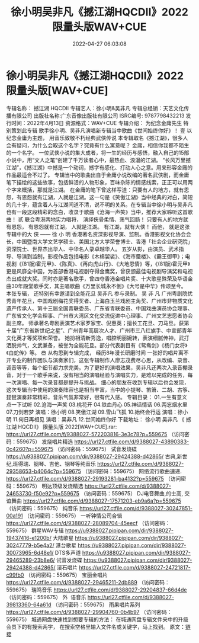 ﻿---
title: 徐小明吴非凡《撼江湖HQCDII》2022限量头版WAV+CUE
date: 2022-04-27 06:03:08
categories: WAV车载音乐、镜像
tags: 国语流行
---
# 徐小明吴非凡《撼江湖HQCDII》2022限量头版[WAV+CUE]

专辑名称： 撼江湖 HQCDII
专辑艺人：徐小明&吴非凡
专辑总经销：天艺文化传播有限公司
出版社名称:广东音像出版社有限公司
ISRC编号:
9787798432213
发行时间：2022年4月13日
资源格式：WAV+CUE
专辑介绍：
为纪念金庸先生
特别策划此专辑
歌手徐小明、吴非凡演唱新专辑当中歌曲《世间始终你好》！
壹
以纪念金庸为主题，
用音乐致敬不朽经典武侠传说
本专辑取名《撼江湖》，很多人会有疑问，为什么会取这个名字？究竟有什么寓意呢？
金庸，相信你我都不陌生的一个名字。
一位武侠小说的集大成者，将一生的经历与感悟，融入自己的15部小说中，用“文人之笔”创建了千万读者心中，最热血、浪漫的江湖。
“长风万里撼江湖”，《撼江湖》中撼是一个动词，撼字有感化、打动人心之意。用来形容金庸的作品最适合不过了。
专辑当中的歌曲出自于金庸小说改编的著名武侠剧，而金庸笔下描绘的这些故事，包括鲜活的人物形象，百味杂陈的情感线索，正正可以用两个字来概括，那就是江湖。
在金庸的笔下曾这样写道：只要有人的地方，就有恩怨，有恩怨就有江湖，人就是江湖。这一句是《笑傲江湖》当中经典的对白，简短的几十字，蕴含着人与江湖间道不清，说不明的关系。在专辑当中徐小明与吴非凡也有一段这段精彩的念白，收录于歌曲《沧海一声笑》当中，推荐大家聆听这首歌曲！
贰
联合粤港两地实力唱将，
演绎侠骨柔情、荡气回肠！
只要有人的地方就有恩怨，
有恩怨就有江湖，
人就是江湖。
有江湖，就有大侠！
而他，
就是这张专辑中的大 侠 ——
徐 小 明
香港著名资深影视导演、监制。香港影视文化协会会长，中国暨南大学文艺学硕士、美国北方大学荣誉博士、香港「社会企业硏究院」资深院士、世界杰出华人、中华名人录卓越华人。
五岁从影，由演员、武术指导、导演到监制，影视作品包括电影《木棉袈裟》、《海市蜃楼》、《霸王御甲》；电视剧《(81版)霍元甲》、《陈真》、《再向虎山行》、《大地恩情》等，《(81版)霍元甲》更是风靡全中国，为首部香港电视剧夺得金鹰奖，曾获颁最佳电视剧导演奖和电视杰出成就大奖。同时亦是著名歌手，曾四夺香港金唱片奖、十大歌星殊荣及华语金曲30年殿堂歌手奖，其主唱歌曲《万里长城永不倒》《大号是中华》传颂至今。
本张专辑，
还特别有幸邀请到全能花旦 吴非凡
参与录制。
吴 非 凡
广州粤剧院优秀青年花旦，中国戏剧梅花奖得奖者、上海白玉兰戏剧主角奖、广州市非物质文化遗产传承人、第十三届全国青联委员、广东省青联委员、中国戏曲演员协会理事、广东省文化学会理事、广州市大湾区文化交流促进中心理事、广州文艺志愿者协会副主席。
师承著名粤剧表演艺术家罗家宝、倪惠英；擅长工花旦、刀马旦。获第十届“广东省新世纪之星”、广州青年高层次人才、广州市三八红旗手、中宣部青年文化英才等奖项和荣誉。
她扮相清新秀逸，唱腔明丽婉转，表演细腻传神，武打洒脱帅气，文武兼备，被誉为全能花旦。部分代表剧目有《鸳鸯剑》《杨门女将》《白蛇传》等。
叁
从构思到专辑完成，
经历8年漫长研磨时间
一张好的唱片离不开专业的制作团队与演奏家们，这张专辑制作人廖志茂费尽心思，从改编、录音、调音等等，每个细节都力求完美。为了更好的演唱效果，吴非凡还两次入录音棚录音，对于一个歌手来说，没有相当的演唱经验与演唱实力，是难以完成的任务，每一次演唱、每一次录音都是提升与挑战。
细心的朋友在收到专辑以后也会发现，这次专辑当中使用的演奏阵容也是相当丰富，当中的小提琴、笛箫、二胡、古筝、琵琶演奏非常精彩，音乐气氛非常好，很有代入感。
专辑目录：
01.一生有意义
点一下试听
02.沧海一声笑
03.桃花开
04.铁血丹心
05.神话情话
06.两忘烟水里
07.刀剑若梦 演唱：徐小明
08.笑傲江湖
09.雪山飞狐
10.始终会行运 演唱：徐小明
11.何日再相见 演唱：吴非凡
12.世间始终你好
下载地址：
徐小明 吴非凡 《 撼江湖 HQCDII》 限量头版 2022[WAV+CUE].rar: https://url27.ctfile.com/f/9388027-572203816-3e3c78?p=559675
（访问密码：559675）
发烧唱片精选
https://url27.ctfile.com/d/9388027-43890383-0c4260?p=559675
（访问密码：559675）
试音发烧碟
https://u9388027.pipipan.com/dir/9388027-29424388-d42865/
古典,新世纪,班得瑞、钢琴、吉他、钢琴等纯音乐
https://url27.ctfile.com/d/9388027-29358653-b4064c?p=559675
（访问密码：559675）
网络流行歌曲速递.
https://url27.ctfile.com/d/9388027-29193281-ba4132?p=559675
（访问密码：559675）
明达顶级发烧精选
https://url27.ctfile.com/d/9388027-24653730-f50e92?p=559675
（访问密码：559675）
DJ电音舞曲,的士高,
交谊舞曲
https://url27.ctfile.com/d/9388027-17571203-eb9a6a?p=559675
（访问密码：559675）
纯音乐
https://url27.ctfile.com/d/9388027-30247851-00a191
（访问密码：559675）
一听钟情公司合辑
https://url27.ctfile.com/d/9388027-28089704-45eecf
（访问密码：559675）
群星WAV专辑
https://u9388027.pipipan.com/dir/9388027-19437416-e1200b/
大陆歌星
https://u9388027.pipipan.com/dir/9388027-30247779-b5e4a2/
港台歌星
https://u9388027.pipipan.com/dir/9388027-30073965-6d48e1/
DTS多声道
https://u9388027.pipipan.com/dir/9388027-29465289-23b8e6/
试音发烧碟
https://u9388027.pipipan.com/dir/9388027-29424388-d42865/
滚石唱片
https://url27.ctfile.com/d/9388027-24721817-c99fb0
（访问密码：559675）
宝丽金唱片
https://url27.ctfile.com/d/9388027-29465211-2db889
（访问密码：559675）
瑞鸣音乐
https://url27.ctfile.com/d/9388027-29204837-66d4de
（访问密码：559675）
外  语音乐
https://url27.ctfile.com/d/9388027-39813360-64a61d
（访问密码：559675）
雨果唱片系列
https://url27.ctfile.com/d/9388027-29904760-0b4b97
（访问密码：559675）
城通网盘快速找到想要专辑的方法：
在城通网盘专辑文件夹中的升级会员下的有搜索两字，
在搜索空格里输入文件名或关键字，马上找到。
原文：[链接](https://blog.sina.com.cn/s/blog_1647c7e7601030wvp.html)